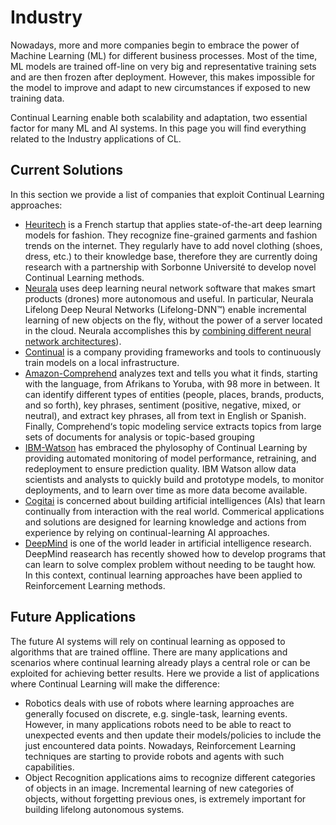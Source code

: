 # Industry

Nowadays, more and more companies begin to embrace the power of Machine Learning \(ML\) for different business processes. Most of the time, ML models are trained off-line on very big and representative training sets and are then frozen after deployment. However, this makes impossible for the model to improve and adapt to new circumstances if exposed to new training data.

Continual Learning enable both scalability and adaptation, two essential factor for many ML and AI systems. In this page you will find everything related to the Industry applications of CL.

## Current Solutions

In this section we provide a list of companies that exploit Continual Learning approaches:

* [Heuritech](https://www.heuritech.com/) is a French startup that applies state-of-the-art deep learning models for fashion. They recognize fine-grained garments and fashion trends on the internet. They regularly have to add novel clothing \(shoes, dress, etc.\) to their knowledge base, therefore they are currently doing research with a partnership with Sorbonne Université to develop novel Continual Learning methods.
* [Neurala](https://www.neurala.com/) uses deep learning neural network software that makes smart products \(drones\) more autonomous and useful. In particular, Neurala Lifelong Deep Neural Networks \(Lifelong-DNN™\) enable incremental learning of new objects on the fly, without the power of a server located in the cloud. Neurala accomplishes this by [combining different neural network architectures](https://www.neurala.com/press-releases/edge-deep-learning-without-cloud)\).
* [Continual](https://continual.ai/) is a company providing frameworks and tools to continuously train models on a local infrastructure.
* [Amazon-Comprehend](https://aws.amazon.com/comprehend/) analyzes text and tells you what it finds, starting with the language, from Afrikans to Yoruba, with 98 more in between. It can identify different types of entities \(people, places, brands, products, and so forth\), key phrases, sentiment \(positive, negative, mixed, or neutral\), and extract key phrases, all from text in English or Spanish. Finally, Comprehend‘s topic modeling service extracts topics from large sets of documents for analysis or topic-based grouping
* [IBM-Watson](https://datascience.ibm.com/docs/content/analyze-data/ml-continuous-learning.html) has embraced the phylosophy of Continual Learning by providing automated monitoring of model performance, retraining, and redeployment to ensure prediction quality. IBM Watson allow data scientists and analysts to quickly build and prototype models, to monitor deployments, and to learn over time as more data become available.
* [Cogitai](https://www.cogitai.com/) is concerned about building artificial intelligences \(AIs\) that learn continually from interaction with the real world. Commerical applications and solutions are designed for learning knowledge and actions from experience by relying on continual-learning AI approaches.
* [DeepMind](https://deepmind.com/) is one of the world leader in artificial intelligence research. DeepMind reasearch has recently showed how to develop programs that can learn to solve complex problem without needing to be taught how. In this context, continual learning approaches have been applied to Reinforcement Learning methods.

## Future Applications

The future AI systems will rely on continual learning as opposed to algorithms that are trained offline. There are many applications and scenarios where continual learning already plays a central role or can be exploited for achieving better results. Here we provide a list of applications where Continual Learning will make the difference:

* Robotics deals with use of robots where learning approaches are generally focused on discrete, e.g. single-task, learning events. However, in many applications robots need to be able to react to unexpected events and then update their models/policies to include the just encountered data points. Nowadays, Reinforcement Learning techniques are starting to provide robots and agents with such capabilities.
* Object Recognition applications aims to recognize different categories of objects in an image. Incremental learning of new categories of objects, without forgetting previous ones, is extremely important for building lifelong autonomous systems.

